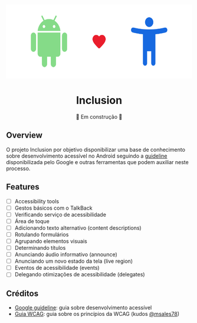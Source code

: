<p align="center">
  <img src="https://github.com/jonathanarodr/inclusion/blob/main/assets/wallpaper.png" height="200">
  <h1 align="center">Inclusion</h1>
</p>

<p align="center">
  🚧 Em construção 🚧
</p>

## Overview

O projeto Inclusion por objetivo disponibilizar uma base de conhecimento sobre desenvolvimento acessível no Android seguindo a [guideline](https://developer.android.com/guide/topics/ui/accessibility/apps) disponibilizada pelo Google e outras ferramentas que podem auxiliar neste processo.

## Features

- [ ] Accessibility tools
- [ ] Gestos básicos com o TalkBack
- [ ] Verificando serviço de acessibilidade
- [ ] Área de toque
- [ ] Adicionando texto alternativo (content descriptions)
- [ ] Rotulando formulários
- [ ] Agrupando elementos visuais
- [ ] Determinando títulos
- [ ] Anunciando áudio informativo (announce)
- [ ] Anunciando um novo estado da tela (live region)
- [ ] Eventos de acessibilidade (events)
- [ ] Delegando otimizações de acessibilidade (delegates)

## Créditos

* [Google guideline](https://developer.android.com/guide/topics/ui/accessibility): guia sobre desenvolvimento acessível
* [Guia WCAG](https://guia-wcag.com/): guia sobre os princípios da WCAG (kudos [@msales78](https://github.com/msales78))
